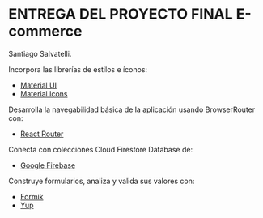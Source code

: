 # ENTREGA DEL PROYECTO FINAL E-commerce

Santiago Salvatelli.

Incorpora las librerías de estilos e íconos:

- [Material UI](https://mui.com/material-ui/)
- [Material Icons](https://mui.com/material-ui/material-icons/)

Desarrolla la navegabilidad básica de la aplicación usando BrowserRouter con:

- [React Router](https://reactrouter.com/en/main/)

Conecta con colecciones Cloud Firestore Database de:

- [Google Firebase](https://firebase.google.com/)

Construye formularios, analiza y valida sus valores con:

- [Formik](https://formik.org/)
- [Yup](https://www.npmjs.com/package/yup)
